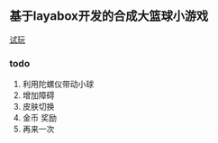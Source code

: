 ## 基于layabox开发的合成大篮球小游戏

[试玩](https://theajack.gitee.io/laya-game)

### todo

1. 利用陀螺仪带动小球
2. 增加障碍
3. 皮肤切换
4. 金币 奖励
5. 再来一次